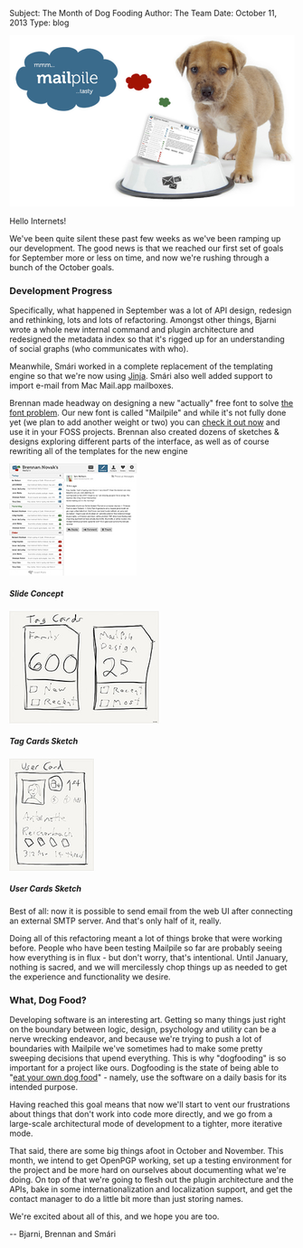 Subject: The Month of Dog Fooding
Author: The Team
Date: October 11, 2013
Type: blog

<img src="/files/dog-fooding-mailpile.jpg">

Hello Internets!

We've been quite silent these past few weeks as we've been ramping up our development. The good news is that we reached our first set of goals for September more or less on time, and now we're rushing through a bunch of the October goals.

<h3>Development Progress</h3>

Specifically, what happened in September was a lot of API design, redesign and rethinking, lots and lots of refactoring. Amongst other things, Bjarni wrote a whole new internal command and plugin architecture and redesigned the metadata index so that it's rigged up for an understanding of social graphs (who communicates with who). 

Meanwhile, Smári worked in a complete replacement of the templating engine so that we're now using <a href="http://jinja.pocoo.org/" target="_blank">Jinja</a>. Smári also well added support to import e-mail from Mac Mail.app mailboxes. 

Brennan made headway on designing a new "actually" free font to solve <a href="http://www.mailpile.is/blog/2013-08-30_Fonts_and_Copyright_Licenses.html">the font problem</a>. Our new font is called "Mailpile" and while it's not fully done yet (we plan to add another weight or two) you can <a href="https://github.com/mailpile/fonts" target="_blank">check it out now</a> and use it in your FOSS projects. Brennan also created dozens of sketches & designs exploring different parts of the interface, as well as of course rewriting all of the templates for the new engine

<div class="clearfix">
  
  <div class="col-5 text-center">
    <a href="/designs/Mailpile_0_2_Slide_Concept.png" target="_blank"><img src="/designs/thumb-Mailpile_0_2_Slide_Concept.jpg"></a>
    <h5>Slide Concept</h5>
  </div>
  
  <div class="col-5 text-center">
    <a href="/designs/Mailpile_sketch_1_Tag_Cards.png" target="_blank"><img src="/designs/thumb-Mailpile_sketch_1_Tag_Cards.jpg"></a>
    <h5>Tag Cards Sketch</h5>
  </div>

  <div class="col-5 text-center">
    <a href="/designs/Mailpile_sketch_1_User_Cards.png" target="_blank"><img src="/designs/thumb-Mailpile_sketch_1_User_Cards.jpg"></a>
    <h5>User Cards Sketch</h5>
  </div>

</div>

Best of all: now it is possible to send email from the web UI after connecting an external SMTP server. And that's only half of it, really.

Doing all of this refactoring meant a lot of things broke that were working before. People who have been testing Mailpile so far are probably seeing how everything is in flux - but don't worry, that's intentional. Until January, nothing is sacred, and we will mercilessly chop things up as needed to get the experience and functionality we desire.

<h3>What, Dog Food?</h3>

Developing software is an interesting art. Getting so many things just right on the boundary between logic, design, psychology and utility can be a nerve wrecking endeavor, and because we're trying to push a lot of boundaries with Mailpile we've sometimes had to make some pretty sweeping decisions that upend everything. This is why "dogfooding" is so important for a project like ours. Dogfooding is the state of being able to "<a href="https://en.wikipedia.org/wiki/Eating_your_own_dog_food" target="_blank">eat your own dog food</a>" - namely, use the software on a daily basis for its intended purpose.

Having reached this goal means that now we'll start to vent our frustrations about things that don't work into code more directly, and we go from a large-scale architectural mode of development to a tighter, more iterative mode.

That said, there are some big things afoot in October and November. This month, we intend to get OpenPGP working, set up a testing environment for the project and be more hard on ourselves about documenting what we're doing. On top of that we're going to flesh out the plugin architecture and the APIs, bake in some internationalization and localization support, and get the contact manager to do a little bit more than just storing names.

We're excited about all of this, and we hope you are too.

 -- Bjarni, Brennan and Smári
